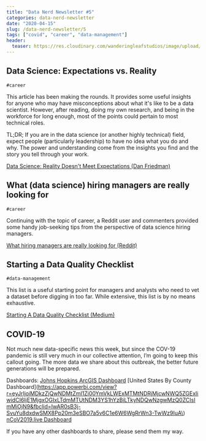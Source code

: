 ```yaml
---
title: "Data Nerd Newsletter #5"
categories: data-nerd-newsletter
date: "2020-04-15"
slug: /data-nerd-newsletter/5
tags: ["covid", "career", "data-management"]
header:
  teaser: https://res.cloudinary.com/wanderingleafstudios/image/upload/v1587682706/chrisjmears.com/data-nerd-newsletter-og.jpg
---
```


## Data Science: Expectations vs. Reality

`#career`

This article has been making the rounds. It provides some useful insights for anyone who may have misconceptions about what it's like to be a data scientist. However, after reading, doing my own research, and being in the workforce for long enough, most of the points could pertain to most technical roles.

TL;DR; If you are in the data science (or another highly technical) field, expect people (particularly leadership) to have no idea what you do and why. The power and understanding come from the insights you find and the story you tell through your work.

[Data Science: Reality Doesn't Meet Expectations (Dan Friedman)](https://dfrieds.com/articles/data-science-reality-vs-expectations.html)

## What (data science) hiring managers are really looking for

`#career`

Continuing with the topic of career, a Reddit user and commenters provided some handy job-seeking tips from the perspective of data science hiring managers.

[What hiring managers are really looking for (Reddit)](https://www.reddit.com/r/datascience/comments/fvgx3n/what_hiring_managers_are_really_looking_for/)

## Starting a Data Quality Checklist

`#data-management`

This list is a useful starting point for managers and analysts who need to vet a dataset before digging in too far. While extensive, this list is by no means exhaustive.

[Starting A Data Quality Checklist (Medium)](https://medium.com/@TWB_BI/starting-a-data-quality-checklist-2d500e97ab5c)

## COVID-19

Not much new data-specific news this week, but since the COV-19 pandemic is still very much in our collective attention, I’m going to keep this callout going. The more data we share about this outbreak, the better future generations will be prepared.

Dashboards:
[Johns Hopkins ArcGIS Dashboard](https://www.arcgis.com/apps/opsdashboard/index.html#/bda7594740fd40299423467b48e9ecf6)
[United States By County Dashboard](https://app.powerbi.com/view?r=eyJrIjoiMDkzZjQwNDMtZmI1Zi00YmVkLWExMTMtNDRjMjcwNWQ5ZGExIiwidCI6IjE1MjgxOGIxLTdmMTUtNDM3YS1hYzBiLTkyNDQwNzgwMzQ0ZCIsImMiOjN9&fbclid=IwAR0sB3j-SvuYu8dxdwSMX8Pp20m3eSBO7a5v6C1e6W6WgRrWn3-TwWz9IuA\)
[nCoV2019.live Dashboard](https://ncov2019.live)

If you have any other dashboards to share, please send them my way.
